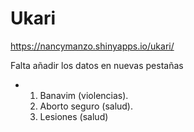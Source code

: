 # Ukari

https://nancymanzo.shinyapps.io/ukari/

Falta añadir los datos en nuevas pestañas
- 1. Banavim (violencias).
  2. Aborto seguro (salud).
  3. Lesiones (salud)
